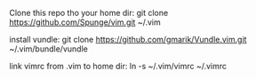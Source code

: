 Clone this repo tho your home dir: 
  git clone https://github.com/Spunge/vim.git ~/.vim

install vundle: 
  git clone https://github.com/gmarik/Vundle.vim.git ~/.vim/bundle/vundle

link vimrc from .vim to home dir:
  ln -s ~/.vim/vimrc ~/.vimrc
